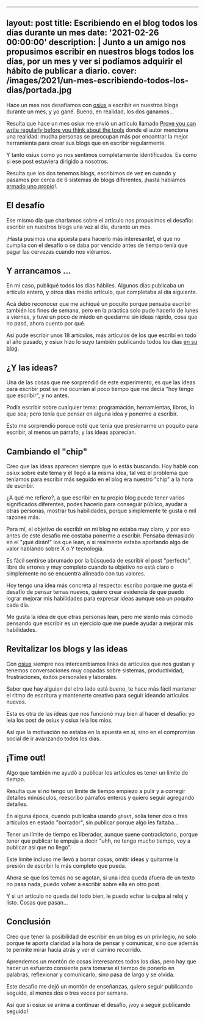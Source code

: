 
---
layout: post
title: Escribiendo en el blog todos los días durante un mes
date: '2021-02-26 00:00:00'
description: |
  Junto a un amigo nos propusimos escribir en nuestros
  blogs todos los días, por un mes y ver si podíamos adquirir el
  hábito de publicar a diario.
cover: /images/2021/un-mes-escribiendo-todos-los-dias/portada.jpg
---

Hace un mes nos desafiamos con [osiux](https://osiux.com/) a escribir en
nuestros blogs durante un mes, y yo gané. Bueno, en realidad, los dos ganamos...

Resulta que hace un mes osiux me envió un artículo llamado 
[Prove you can write regularly before you think about the tools](https://critter.blog/2021/01/14/prove-you-can-write-regularly-before-you-think-about-the-tools/)
donde el autor menciona una realidad: mucha personas se preocupan más por encontrar
la mejor herramienta para crear sus blogs que en escribir regularmente.

Y tanto osiux como yo nos sentimos completamente identificados. Es como
si ese post estuviera dirigido a nosotros.

Resulta que los dos tenemos blogs, escribimos de vez en cuando y pasamos por cerca
de 6 sistemas de blogs diferentes, ¡hasta habíamos [armado uno propio](https://web.archive.org/web/20130107013308/http://www.frontweb.com.ar/about.rst)!.


## El desafío

Ese mismo día que charlamos sobre el artículo nos propusimos el 
desafío: escribir en nuestros blogs una vez al día, durante un mes.

¡Hasta pusimos una apuesta para hacerlo más interesante!, el que no cumplía
con el desafío o se daba por vencido antes de tiempo tenía que pagar las
cervezas cuando nos viéramos.

## Y arrancamos ...

En mi caso, publiqué todos los días hábiles. Algunos días publicaba un artículo
entero, y otros días medio artículo, que completaba al día siguiente.

Acá debo reconocer que me achiqué un poquito porque pensaba escribir también
los fines de semana, pero en la práctica solo pude hacerlo de lunes a viernes, y tuve
un poco de miedo en quedarme sin ideas rápido, cosa que no pasó, ahora cuento por
qué.

Así pude escribir unos 18 artículos, más artículos de los que escribí en todo
el año pasado, y osiux hizo lo suyo también publicando todos los días [en
su blog](https://osiux.com/).


## ¿Y las ideas?

Una de las cosas que me sorprendió de este experimento, es que las ideas
para escribir post se me ocurrían al poco tiempo que me decía "hoy tengo
que escribir", y no antes.

Podía escribir sobre cualquier tema: programación, herramientas, libros, lo que
sea; pero tenía que pensar en alguna idea y ponerme a escribir.

Esto me sorprendió porque noté que tenía que presionarme un poquito para
escribir, al menos un párrafo, y las ideas aparecían.

## Cambiando el "chip"

Creo que las ideas aparecen siempre que lo estás buscando. Hoy hablé con
osiux sobre este tema y él llegó a la misma idea, tal vez el problema que
teníamos para escribir más seguido en el blog era nuestro "chip" a la hora
de escribir.

¿A qué me refiero?, a que escribir en tu propio blog puede tener varios
significados diferentes, podes hacerlo para conseguir público, ayudar a otras
personas, mostrar tus habilidades, porque simplemente te gusta o mil razones más.

Para mí, el objetivo de escribir en mi blog no estaba muy claro, y por eso antes
de este desafío me costaba ponerme a escribir. Pensaba demasiado en el
"¡qué dirán!" los que lean, o si realmente estaba aportando algo de valor
hablando sobre X o Y tecnología.

Es fácil sentirse abrumado por la búsqueda de escribir el post "perfecto",
libre de errores y muy completo cuando tu objetivo no está claro o simplemente
no se encuentra alineado con tus valores.

Hoy tengo una idea más concreta al respecto: escribo porque me gusta el
desafío de pensar temas nuevos, quiero crear evidencia de que puedo lograr
mejorar mis habilidades para expresar ideas aunque sea un poquito cada día.

Me gusta la idea de que otras personas lean, pero me siento más cómodo
pensando que escribir es un ejercicio que me puede ayudar a mejorar mis
habilidades.


## Revitalizar los blogs y las ideas

Con [osiux](https://osiux.com/) siempre nos intercambiamos links de artículos que nos
gustan y tenemos conversaciones muy copadas sobre sistemas, productividad, frustraciones, éxitos 
personales y laborales.

Saber que hay alguien del otro lado está bueno, te hace más fácil mantener
el ritmo de escritura y mantenerte creativo para seguir ideando artículos nuevos.

Esta es otra de las ideas que nos funcionó muy bien al hacer el desafío: yo leía
los post de osiux y osiux leía los mios. 

Así que la motivación no estaba en la apuesta en sí, sino en el compromiso
social de ir avanzando todos los días.

## ¡Time out!

Algo que también me ayudó a publicar los artículos es tener 
un límite de tiempo.

Resulta que si no tengo un límite de tiempo empiezo a pulir y a corregir
detalles minúsculos, reescribo párrafos enteros y quiero seguir agregando
detalles.

En alguna época, cuando publicaba usando `ghost`, solía tener dos o tres
artículos en estado "borrador", sin publicar porque algo les faltaba...

Tener un límite de tiempo es liberador, aunque suene contradictorio, porque
tener que publicar te empuja a decir "uhh, no tengo mucho tiempo, voy a publicar
así que no llego". 

Este límite incluso me llevó a borrar cosas, omitir ideas y
quitarme la presión de escribir lo más completo que pueda. 

Ahora se que los temas no se agotan, si una idea queda afuera de un 
texto no pasa nada, puedo volver a escribir sobre ella en otro post. 

Y si un artículo no queda del todo bien, le puedo echar la culpa al
reloj y listo. Cosas que pasan...


## Conclusión

Creo que tener la posibilidad de escribir en un blog es un privilegio, no solo
porque te aporta claridad a la hora de pensar y comunicar, sino que además
te permite mirar hacia atrás y ver el camino recorrido.

Aprendemos un montón de cosas interesantes todos los días, pero hay que hacer
un esfuerzo consiente para tomarse el tiempo de ponerlo en palabras, reflexionar y
comunicarlo, sino pasa de largo y se olvida.

Este desafío me dejó un montón de enseñanzas, quiero seguir publicando seguido, al
menos dos o tres veces por semana.

Así que si osiux se anima a continuar el desafío, ¡voy a seguir publicando seguido!
